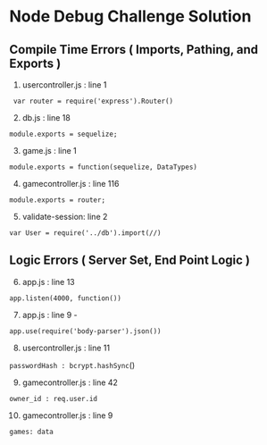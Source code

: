 # Node Debug Challenge Solution


## Compile Time Errors ( Imports, Pathing, and Exports )
1. usercontroller.js : line 1

``` var router = require('express').Router()```


2. db.js : line 18

```module.exports = sequelize;```

3. game.js : line 1

```module.exports = function(sequelize, DataTypes)```

4. gamecontroller.js : line 116

```module.exports = router;```

5. validate-session: line 2

```var User = require('../db').import(//)```

## Logic Errors ( Server Set, End Point Logic )

6. app.js : line 13

  ```app.listen(4000, function())```

7. app.js : line 9 - 

```app.use(require('body-parser').json())```


8. usercontroller.js : line 11

 ```passwordHash : bcrypt.hashSync```()


9. gamecontroller.js : line 42

 ```owner_id : req.user.id```


10. gamecontroller.js : line 9

```games: data```